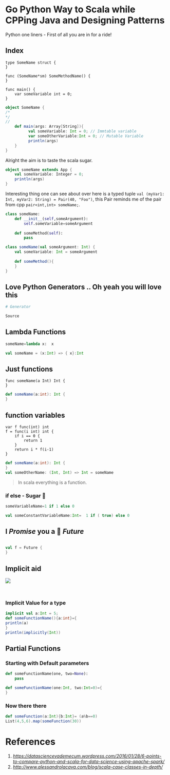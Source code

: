 # Go Python Way to Scala while CPPing Java and Designing Patterns

Python one liners - First of all you are in for a ride!

## Index

```golang
type SomeName struct {
}

func (SomeName*sm) SomeMethodName() {
}

func main() {
    var someVariable int = 0;
}
```

```scala
object SomeName {
/*
*/
//
    def main(args: Array[String]){
          val someVariable: Int = 0; // Immtable variable
          var someOtherVariable:Int = 0; // Mutable Variable
          println(args)
    }
}
```
Alright the aim is to taste the scala sugar.
```scala
object someName extends App {
    val someVariable: Integer = 0;
    println(args)
}
```

Interesting thing one can see about over here is a typed tuple `val (myVar1: Int, myVar2: String) = Pair(40, "Foo")`, this Pair reminds me of the pair from cpp `pair<int,int> someName;`.

```python
class someName:
    def __init__(self,someArgument):
        self.someVariable=someArgument
    
    def someMethod(self):
        pass
```


```scala
class someName(val someArgument: Int) {
    val someVariable: Int = someArgument
    
    def someMethod(){
    }
}
```
## Love Python Generators .. Oh yeah you will love this
```python
# Generator
```
```scala
Source
```
## Lambda Functions
```python
someName=lambda x:  x
```
```scala
val someName = (x:Int) => { x}:Int
```
## Just functions
```golang
func someName(a Int) Int {
}
```
```scala
def someName(a:int): Int {
}
```
## function variables
```golang
var f func(int) int
f = func(i int) int {
    if i == 0 {
        return 1
    }
    return i * f(i-1)
}
```

```scala
def someName(a:int): Int {
}
val someOtherName: (Int, Int) => Int = someName
```
> In scala everything is a function.

### if else - Sugar :candy:

```python
someVariableName=1 if 1 else 0
```
```scala
val someConstantVariableName:Int=  1 if ( true) else 0
```
## I _Promise_ you a :high_brightness: _Future_

```javascript
```
```scala
val f = Future {
}
```
## Implicit aid 
![](http://livingcivil.com/wp-content/uploads/2011/10/Story4.jpg)
```python
```
```scala
```
### Implicit Value for a type
```scala
implicit val a:Int = 5;
def someFunctionName(){a:int}={
println(a)
}
println(implicitly(Int))
```
## Partial Functions
### Starting with Default parameters
```python
def someFunctionName(one, two=None):
    pass
```
```scala
def someFunctionName(one:Int, two:Int=0)={
}
```
### Now there there
```scala
def someFunction(a:Int){b:Int}= (a%b==0)
List(4,5,6).map(someFunction(30))
```
# References
1. _https://datasciencevademecum.wordpress.com/2016/01/28/6-points-to-compare-python-and-scala-for-data-science-using-apache-spark/_
2. _http://www.alessandrolacava.com/blog/scala-case-classes-in-depth/_
